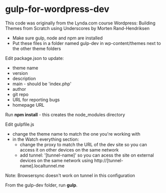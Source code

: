 # gulp-for-wordpress-dev

This code was originally from the Lynda.com course Wordpress: Building Themes from Scratch using Underscores by Morten Rand-Hendriksen

* Make sure gulp, node and npm are installed
* Put these files in a folder named gulp-dev in wp-content/themes next to the other theme folders

Edit package.json to update:
* theme name
* version 
* description
* main - should be 'index.php'
* author
* git repo
* URL for reporting bugs
* homepage URL

Run **npm install** - this creates the node_modules directory

Edit gulpfile.js
* change the theme name to match the one you're working with
* in the Watch everything section:
    * change the proxy to match the URL of the dev site so you can access it on other devices on the same network
    * add tunnel: '[tunnel-name]' so you can acess the site on external devices on the same network using http://[tunnel-name].localtunnel.me

Note: Browsersync doesn't work on tunnel in this configuration

From the gulp-dev folder, run **gulp**.
